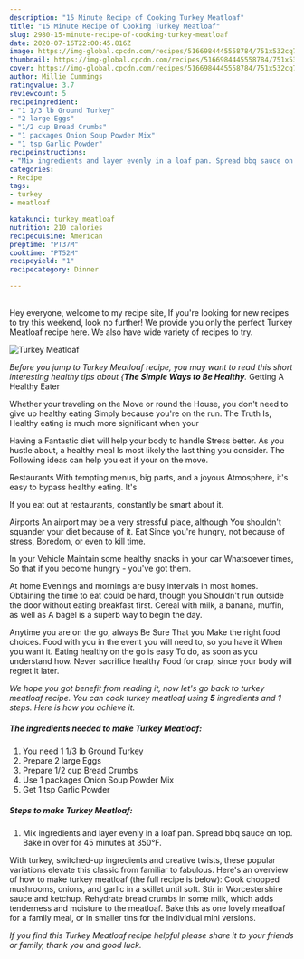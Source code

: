 ```yaml
---
description: "15 Minute Recipe of Cooking Turkey Meatloaf"
title: "15 Minute Recipe of Cooking Turkey Meatloaf"
slug: 2980-15-minute-recipe-of-cooking-turkey-meatloaf
date: 2020-07-16T22:00:45.816Z
image: https://img-global.cpcdn.com/recipes/5166984445558784/751x532cq70/turkey-meatloaf-recipe-main-photo.jpg
thumbnail: https://img-global.cpcdn.com/recipes/5166984445558784/751x532cq70/turkey-meatloaf-recipe-main-photo.jpg
cover: https://img-global.cpcdn.com/recipes/5166984445558784/751x532cq70/turkey-meatloaf-recipe-main-photo.jpg
author: Millie Cummings
ratingvalue: 3.7
reviewcount: 5
recipeingredient:
- "1 1/3 lb Ground Turkey"
- "2 large Eggs"
- "1/2 cup Bread Crumbs"
- "1 packages Onion Soup Powder Mix"
- "1 tsp Garlic Powder"
recipeinstructions:
- "Mix ingredients and layer evenly in a loaf pan. Spread bbq sauce on top. Bake in over for 45 minutes at 350°F."
categories:
- Recipe
tags:
- turkey
- meatloaf

katakunci: turkey meatloaf 
nutrition: 210 calories
recipecuisine: American
preptime: "PT37M"
cooktime: "PT52M"
recipeyield: "1"
recipecategory: Dinner

---
```

<br>
Hey everyone, welcome to my recipe site, If you're looking for new recipes to try this weekend, look no further! We provide you only the perfect Turkey Meatloaf recipe here. We also have wide variety of recipes to try.
<br>


![Turkey Meatloaf](https://img-global.cpcdn.com/recipes/5166984445558784/751x532cq70/turkey-meatloaf-recipe-main-photo.jpg)

<i>Before you jump to Turkey Meatloaf recipe, you may want to read this short interesting healthy tips about {<strong>The Simple Ways to Be Healthy</strong>.</i>
Getting A Healthy Eater

Whether your traveling on the Move or round the
House, you don't need to give up healthy eating
Simply because you're on the run. The Truth Is,
Healthy eating is much more significant when your


Having a Fantastic diet will help your body to handle
Stress better. As you hustle about, a healthy meal
Is most likely the last thing you consider. The
Following ideas can help you eat if your on the move.

Restaurants
With tempting menus, big parts, and a joyous 
Atmosphere, it's easy to bypass healthy eating. It's


If you eat out at restaurants, constantly be smart
about it.

Airports
An airport may be a very stressful place, although
You shouldn't squander your diet because of it. Eat
Since you're hungry, not because of stress,
Boredom, or even to kill time.

In your Vehicle 
Maintain some healthy snacks in your car Whatsoever times,
So that if you become hungry - you've got them.

At home
Evenings and mornings are busy intervals in most homes.
Obtaining the time to eat could be hard, though you
Shouldn't run outside the door without eating breakfast
first. Cereal with milk, a banana, muffin, as well as 
A bagel is a superb way to begin the day.

Anytime you are on the go, always Be Sure That you
Make the right food choices. 
Food with you in the event you will need to, so you have it
When you want it. Eating healthy on the go is easy
To do, as soon as you understand how. Never sacrifice healthy
Food for crap, since your body will regret it later.


<i>We hope you got benefit from reading it, now let's go back to turkey meatloaf recipe. You can cook turkey meatloaf using <strong>5</strong> ingredients and <strong>1</strong> steps. Here is how you achieve it.
</i>

##### The ingredients needed to make Turkey Meatloaf:

1. You need 1 1/3 lb Ground Turkey
1. Prepare 2 large Eggs
1. Prepare 1/2 cup Bread Crumbs
1. Use 1 packages Onion Soup Powder Mix
1. Get 1 tsp Garlic Powder


##### Steps to make Turkey Meatloaf:

1. Mix ingredients and layer evenly in a loaf pan. Spread bbq sauce on top. Bake in over for 45 minutes at 350°F.


With turkey, switched-up ingredients and creative twists, these popular variations elevate this classic from familiar to fabulous. Here&#39;s an overview of how to make turkey meatloaf (the full recipe is below): Cook chopped mushrooms, onions, and garlic in a skillet until soft. Stir in Worcestershire sauce and ketchup. Rehydrate bread crumbs in some milk, which adds tenderness and moisture to the meatloaf. Bake this as one lovely meatloaf for a family meal, or in smaller tins for the individual mini versions. 

<i>If you find this Turkey Meatloaf recipe helpful please share it to your friends or family, thank you and good luck.</i>
